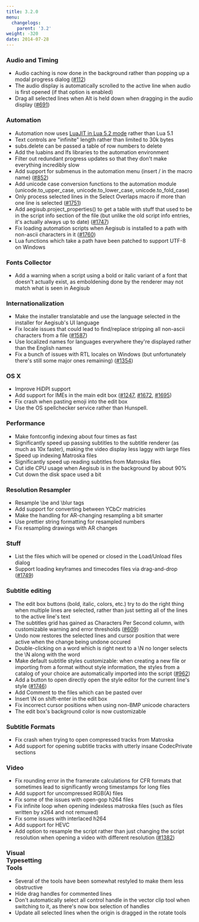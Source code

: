```yaml
---
title: 3.2.0
menu:
  changelogs:
    parent: '3.2'
weight: -320
date: 2014-07-28
---
```


### Audio and Timing

- Audio caching is now done in the background rather than popping up a modal progress dialog ([#112](http://devel.aegisub.org/ticket/112))
- The audio display is automatically scrolled to the active line when audio is first opened (if that option is enabled)
- Drag all selected lines when Alt is held down when dragging in the audio display ([#691](http://devel.aegisub.org/ticket/691))

### Automation

- Automation now uses <a href="http://luajit.org/extensions.html">LuaJIT in Lua 5.2 mode</a> rather than Lua 5.1
- Text controls are "infinite" length rather than limited to 30k bytes
- subs.delete can be passed a table of row numbers to delete
- Add the luabins and lfs libraries to the automation environment
- Filter out redundant progress updates so that they don't make everything incredibly slow
- Add support for submenus in the automation menu (insert / in the macro name) ([#852](http://devel.aegisub.org/ticket/852))
- Add unicode case conversion functions to the automation module (unicode.to_upper_case, unicode.to_lower_case, unicode.to_fold_case)
- Only process selected lines in the Select Overlaps macro if more than one line is selected ([#1751](http://devel.aegisub.org/ticket/1751))
- Add aegisub.project_properties() to get a table with stuff that used to be in the script info section of the file (but unlike the old script info entries, it's actually always up to date) ([#1747](http://devel.aegisub.org/ticket/1747))
- Fix loading automation scripts when Aegisub is installed to a path with non-ascii characters in it ([#1760](http://devel.aegisub.org/ticket/1760))
- Lua functions which take a path have been patched to support UTF-8 on Windows

### Fonts Collector

- Add a warning when a script using a bold or italic variant of a font that doesn't actually exist, as emboldening done by the renderer may not match what is seen in Aegisub

### Internationalization

- Make the installer translatable and use the language selected in the installer for Aegisub's UI language
- Fix locale issues that could lead to find/replace stripping all non-ascii characters from a file ([#1587](http://devel.aegisub.org/ticket/1587))
- Use localized names for languages everywhere they're displayed rather than the English names
- Fix a bunch of issues with RTL locales on Windows (but unfortunately there's still some major ones remaining) ([#1354](http://devel.aegisub.org/ticket/1354))

### OS X

- Improve HiDPI support
- Add support for IMEs in the main edit box ([#1247](http://devel.aegisub.org/ticket/1247), [#1672](http://devel.aegisub.org/ticket/1672), [#1695](http://devel.aegisub.org/ticket/1695))
- Fix crash when pasting emoji into the edit box
- Use the OS spellchecker service rather than Hunspell.

### Performance

- Make fontconfig indexing about four times as fast
- Significantly speed up passing subtitles to the subtitle renderer (as much as 10x faster), making the video display less laggy with large files
- Speed up indexing Matroska files
- Significantly speed up reading subtitles from Matroska files
- Cut idle CPU usage when Aegisub is in the background by about 90%
- Cut down the disk space used a bit

### Resolution Resampler

- Resample \\be and \\blur tags
- Add support for converting between YCbCr matricies
- Make the handling for AR-changing resampling a bit smarter
- Use prettier string formatting for resampled numbers
- Fix resampling drawings with AR changes

### Stuff

- List the files which will be opened or closed in the Load/Unload files dialog
- Support loading keyframes and timecodes files via drag-and-drop ([#1749](http://devel.aegisub.org/ticket/1749))

### Subtitle editing

- The edit box buttons (bold, italic, colors, etc.) try to do the right thing when multiple lines are selected, rather than just setting all of the lines to the active line's text
- The subtitles grid has gained as Characters Per Second column, with customizable warning and error thresholds ([#609](http://devel.aegisub.org/ticket/609))
- Undo now restores the selected lines and cursor position that were active when the change being undone occured
- Double-clicking on a word which is right next to a \\N no longer selects the \\N along with the word
- Make default subtitle styles customizable: when creating a new file or importing from a format without style information, the styles from a catalog of your choice are automatically imported into the script ([#962](http://devel.aegisub.org/ticket/962))
- Add a button to open directly open the style editor for the current line's style ([#1746](http://devel.aegisub.org/ticket/1746))
- Add Comment to the files which can be pasted over
- Insert \\N on shift-enter in the edit box
- Fix incorrect cursor positions when using non-BMP unicode characters
- The edit box's background color is now customizable

### Subtitle Formats

- Fix crash when trying to open compressed tracks from Matroska
- Add support for opening subtitle tracks with utterly insane CodecPrivate sections

### Video

- Fix rounding error in the framerate calculations for CFR formats that sometimes lead to significantly wrong timestamps for long files
- Add support for uncompressed RGB(A) files
- Fix some of the issues with open-gop h264 files
- Fix infinite loop when opening indexless matroska files (such as files written by x264 and not remuxed)
- Fix some issues with interlaced h264
- Add support for HEVC
- Add option to resample the script rather than just changing the script resolution when opening a video with different resolution ([#1382](http://devel.aegisub.org/ticket/1382))

### Visual<br>Typesetting<br>Tools

- Several of the tools have been somewhat restyled to make them less obstructive
- Hide drag handles for commented lines
- Don't automatically select all control handle in the vector clip tool when switching to it, as there's now box selection of handles
- Update all selected lines when the origin is dragged in the rotate tools
